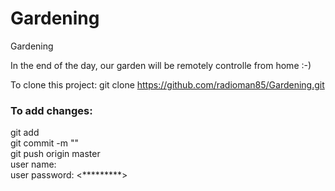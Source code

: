 # Gardening
Gardening

In the end of the day, our garden will be remotely controlle from home :-)

To clone this project:
git clone https://github.com/radioman85/Gardening.git

### To add changes:
git add <filename>  
git commit -m "<your comment>"  
git push origin master  
user name: <user name>  
user password: <*********>  
